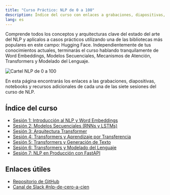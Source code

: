```yaml
---
title: "Curso Práctico: NLP de 0 a 100"
description: Índice del curso con enlaces a grabaciones, diapositivas, notebooks y recursos adicionales.
lang: es
---
```


Comprende todos los conceptos y arquitecturas clave del estado del arte del NLP y aplícalos a casos prácticos utilizando una de las bibliotecas más populares en este campo: Hugging Face. Independientemente de tus conocimientos actuales, terminarás el curso hablando tranquilamente de Word Embeddings, Modelos Secuenciales, Mecanismos de Atención, Transformers y Modelado del Lenguaje.

<div class="flex justify-center">
    <img 
        alt="Cartel NLP de 0 a 100"
        src="https://www.spain-ai.com/wp-content/uploads/2021/08/curso_npl.jpeg" />
</div>

En esta página encontrarás los enlaces a las grabaciones, diapositivas, notebooks y recursos adicionales de cada una de las siete sesiones del curso de NLP.

## Índice del curso

* [Sesión 1: Introducción al NLP y Word Embeddings](/nlp-de-cero-a-cien/sesion-01)
* [Sesión 2: Modelos Secuenciales (RNNs y LSTMs)](/nlp-de-cero-a-cien/sesion-02)
* [Sesión 3: Arquitectura Transformer](/nlp-de-cero-a-cien/sesion-03)
* [Sesión 4: Transformers y Aprendizaje por Transferencia](/nlp-de-cero-a-cien/sesion-04)
* [Sesión 5: Transformers y Generación de Texto](/nlp-de-cero-a-cien/sesion-05)
* [Sesión 6: Transformers y Modelado del Lenguaje](/nlp-de-cero-a-cien/sesion-06)
* [Sesión 7: NLP en Producción con FastAPI](/nlp-de-cero-a-cien/sesion-07)

## Enlaces útiles

* [Repositorio de GitHub](https://github.com/nlp-en-es/nlp-de-cero-a-cien)
* [Canal de Slack #nlp-de-cero-a-cien](https://bitly.com/nlp-en-es)
